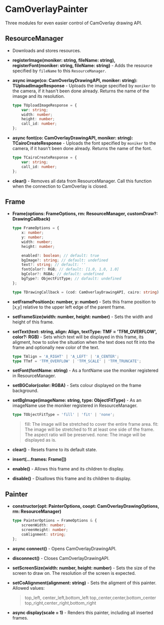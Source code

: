 # CamOverlayPainter

Three modules for even easier control of CamOverlay drawing API.

## ResourceManager

-   Downloads and stores resources.

-   **registerImage(moniker: string, fileName: string), registerFont(moniker: string, fileName: string)** - Adds the resource specified by `fileName` to this `ResourceManager`.

-   **async image(co: CamOverlayDrawingAPI, moniker: string): TUploadImageResponse** - Uploads the image specified by `moniker` to the camera, if it hasn't been done already. Returns the name of the imasge and its resolution.

    ```typescript
    type TUploadImageResponse = {
        var: string;
        width: number;
        height: number;
        call_id: number;
    };
    ```

-   **async font(co: CamOverlayDrawingAPI, moniker: string): TCairoCreateResponse** - Uploads the font specified by `moniker` to the camera, if it hasn't been done already. Returns the name of the font.

    ```typescript
    type TCairoCreateResponse = {
        var: string;
        call_id: number;
    };
    ```

-   **clear()** - Removes all data from ResourceManager. Call this function when the connection to CamOverlay is closed.

## Frame

-   **Frame(options: FrameOptions, rm: ResourceManager, customDraw?: DrawingCallback)**

    ```typescript
    type FrameOptions = {
        x: number;
        y: number;
        width: number;
        height: number;

        enabled?: boolean; // default: true
        bgImage?: string; // default: undefined
        text?: string; // default: ''
        fontColor?: RGB; // default: [1.0, 1.0, 1.0]
        bgColor?: RGBA; // default: undefined
        bgType?: ObjectFitType; // dafault: undefined
    };
    ```

    ```typescript
    type TDrawingCallback = (cod: CamOverlayDrawingAPI, cairo: string) => Promise<unknown>;
    ```

-   **setFramePosition(x: number, y: number)** - Sets this frame position to [x,y] relative to the upper left edge of the parent frame.

-   **setFrameSize(width: number, height: number)** - Sets the width and height of this frame.

-   **setText(text: string, align: Align, textType: TMF = 'TFM_OVERFLOW', color?: RGB)** - Sets which text will be displayed in this frame, its aligment, how to solve the situation when the text does not fit into the frame and optionally new color of the text.

    ```typescript
    type TAlign = 'A_RIGHT' | 'A_LEFT' | 'A_CENTER';
    type TTmf = 'TFM_OVERFLOW' | 'TFM_SCALE' | 'TFM_TRUNCATE';
    ```

-   **setFont(fontName: string)** - As a fontName use the moniker registered in ResourceManager.

-   **setBGColor(color: RGBA)** - Sets colour displayed on the frame background.

-   **setBgImage(imageName: string, type: ObjectFitType)** - As an imageName use the moniker registered in ResourceManager.

    ```typescript
    type TObjectFitType = 'fill' | 'fit' | 'none';
    ```

    > fill: The image will be stretched to cover the entire frame area.
    > fit: The image will be stretched to fit at least one side of the frame. The aspect ratio will be preserved.
    > none: The image will be displayed as is.

-   **clear()** - Resets frame to its default state.

-   **insert(...frames: Frame[])**

-   **enable()** - Allows this frame and its children to display.

-   **disable()** - Disallows this frame and its children to display.

## Painter

-   **constructor(opt: PainterOptions, coopt: CamOverlayDrawingOptions, rm: ResourceManager)**

    ```typescript
    type PainterOptions = FrameOptions & {
        screenWidth: number;
        screenHeight: number;
        coAlignment: string;
    };
    ```

-   **async connect()** - Opens CamOverlayDrawingAPI.

-   **disconnect()** - Closes CamOverlayDrawingAPI.

-   **setScreenSize(width: number, height: number)** - Sets the size of the screen to draw on. The resolution of the screen is expected.

-   **setCoAlignment(alignment: string)** - Sets the aligment of this painter. Allowed values:

    > top_left, center_left,bottom_left
    > top_center,center,bottom_center
    > top_right,center_right,bottom_right

-   **async display(scale = 1)** - Renders this painter, including all inserted frames.
